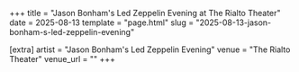 +++
title = "Jason Bonham's Led Zeppelin Evening at The Rialto Theater"
date = 2025-08-13
template = "page.html"
slug = "2025-08-13-jason-bonham-s-led-zeppelin-evening"

[extra]
artist = "Jason Bonham's Led Zeppelin Evening"
venue = "The Rialto Theater"
venue_url = ""
+++
